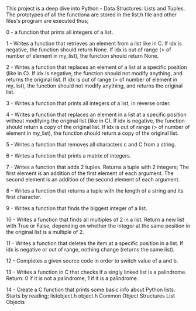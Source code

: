 This project is a deep dive into Python - Data Structures: Lists and Tuples.
The prototypes of all the functiona are stored in the list.h file and other files's program are executed thus;

0 - a function that prints all integers of a list. 

1 - Writes a function that retrieves an element from a list like in C.
If idx is negative, the function should return None.
If idx is out of range (> of number of element in my_list), the function should return None.

2 - Writes a function that replaces an element of a list at a specific position (like in C).
If idx is negative, the function should not modify anything, and returns the original list.
If idx is out of range (> of number of element in my_list), the function should not modify anything, and returns the original list.

3 - Writes a function that prints all integers of a list, in reverse order.

4 - Writes a function that replaces an element in a list at a specific position without modifying the original list (like in C).
If idx is negative, the function should return a copy of the original list.
If idx is out of range (> of number of element in my_list), the function should return a copy of the original list.

5 - Writes a function that removes all characters c and C from a string.

6 - Writes a function that prints a matrix of integers.

7 - Writes a function that adds 2 tuples.
Returns a tuple with 2 integers;
The first element is an addition of the first element of each argument.
The second element is an addition of the second element of each argument.

8 - Writes a function that returns a tuple with the length of a string and its first character.

9 - Writes a function that finds the biggest integer of a list.

10 - Writes a function that finds all multiples of 2 in a list.
Return a new list with True or False, depending on whether the integer at the same position in the original list is a multiple of 2.

11 - Writes a function that deletes the item at a specific position in a list.
If idx is negative or out of range, nothing change (returns the same list).

12 - Completes a given source code in order to switch value of a and b.

13 - Writes a function in C that checks if a singly linked list is a palindrome.
Return: 0 if it is not a palindrome, 1 if it is a palindrome.

14 - Create a C function that prints some basic info about Python lists.
Starts by reading;
listobject.h
object.h
Common Object Structures
List Objects
